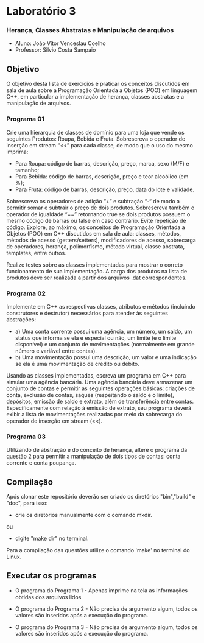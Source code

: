 # Laboratório 3
### Herança, Classes Abstratas e Manipulação de arquivos

- Aluno: João Vítor Venceslau Coelho
- Professor: Silvio Costa Sampaio

## Objetivo
O objetivo desta lista de exercícios é praticar os conceitos discutidos em sala de aula sobre a Programação Orientada a Objetos (POO) em linguagem C++, em particular a implementação de herança, classes abstratas e a manipulação de arquivos.

### Programa 01
Crie uma hierarquia de classes de domínio para uma loja que vende os seguintes Produtos: Roupa, Bebida e Fruta. Sobrescreva o operador de inserção em stream “<<” para cada classe, de modo que o uso do mesmo imprima:

- Para Roupa: código de barras, descrição, preço, marca, sexo (M/F) e tamanho;
- Para Bebida: código de barras, descrição, preço e teor alcoólico (em %);
- Para Fruta: código de barras, descrição, preço, data do lote e validade.

Sobrescreva os operadores de adição “+” e subtração “-“ de modo a permitir somar e subtrair o preço de dois produtos. Sobrescreva também o operador de igualdade “==” retornando true se dois produtos possuem o mesmo código de barras ou false em caso contrário.
Evite repetição de código. Explore, ao máximo, os conceitos de Programação Orientada a Objetos (POO) em C++ discutidos em sala de aula: classes, métodos, métodos de acesso (getters/setters), modificadores de acesso, sobrecarga de operadores, herança, polimorfismo, método virtual, classe abstrata, templates, entre outros.

Realize testes sobre as classes implementadas para mostrar o correto funcionamento de sua implementação. A carga dos produtos na lista de produtos deve ser realizada a partir dos arquivos .dat correspondentes.

### Programa 02
Implemente em C++ as respectivas classes, atributos e métodos (incluindo construtores e destrutor) necessários para atender às seguintes abstrações:

- a) Uma conta corrente possui uma agência, um número, um saldo, um status que informa se ela é especial ou não, um limite (e o limite disponível) e um conjunto de movimentações (normalmente em grande número e variável entre contas).
- b) Uma movimentação possui uma descrição, um valor e uma indicação se ela é uma movimentação de crédito ou débito.

Usando as classes implementadas, escreva um programa em C++ para simular uma agência bancária. Uma agência bancária deve armazenar um conjunto de contas e permitir as seguintes operações básicas: criações de conta, exclusão de contas, saques (respeitando o saldo e o limite), depósitos, emissão de saldo e extrato, além de transferência entre contas. 
Especificamente com relação à emissão de extrato, seu programa deverá exibir a lista de movimentações realizadas por meio da sobrecarga do operador de inserção em stream (<<). 

### Programa 03
Utilizando de abstração e do conceito de herança, altere o programa da questão 2 para permitir a manipulação de dois tipos de contas: conta corrente e conta poupança.

## Compilação
Após clonar este repositório deverão ser criado os diretórios "bin","build" e "doc", para isso:
- crie os diretórios manualmente com o comando mkdir.

ou

- digite "make dir" no terminal.

Para a compilação das questões utilize o comando 'make' no terminal do Linux.

## Executar os programas
- O programa do Programa 1 - Apenas imprime na tela as informações obtidas dos arquivos lidos

- O programa do Programa 2 - Não precisa de argumento algum, todos os valores são inseridos após a execução do programa.

- O programa do Programa 3 - Não precisa de argumento algum, todos os valores são inseridos após a execução do programa.
